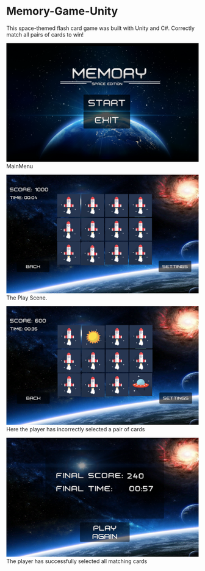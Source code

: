 # Memory-Game-Unity
This space-themed flash card game was built with Unity and C#.  Correctly match all pairs of cards to win!

![MainMenu](Sturbam_MemoryGame/MainMenu.png)
MainMenu

![PlayScreen](Sturbam_MemoryGame/PlayScreen.png)
The Play Scene.

![CardsSelected](Sturbam_MemoryGame/CardsRevealed.png)
Here the player has incorrectly selected a pair of cards

![You_Win](Sturbam_MemoryGame/YouWin.png)
The player has successfully selected all matching cards
